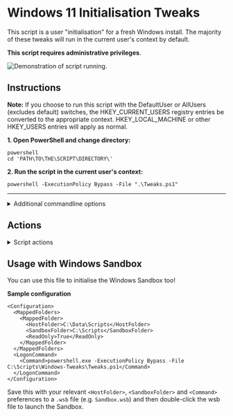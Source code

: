 # Windows 11 Initialisation Tweaks
This script is a user "initialisation" for a fresh Windows install. The majority of these tweaks will run in the current user's context by default.

**This script requires administrative privileges**.

![Demonstration of script running.](assets/img/demo030425.gif)

## Instructions

**Note:** If you choose to run this script with the DefaultUser or AllUsers (excludes default) switches, the HKEY_CURRENT_USERS registry entries be converted to the appropriate context. HKEY_LOCAL_MACHINE or other HKEY_USERS entries will apply as normal.

**1. Open PowerShell and change directory:**
    
    powershell
    cd 'PATH\TO\THE\SCRIPT\DIRECTORY\'

**2. Run the script in the current user's context:**

    powershell -ExecutionPolicy Bypass -File ".\Tweaks.ps1"

<hr />

<details closed>
<summary>Additional commandline options</summary>
<br />

**Run the script for all existing users (excluding Default):**

    powershell -ExecutionPolicy Bypass -File ".\Tweaks" -AllUsers
<hr />

**Run the script in the Default user's context (settings to apply to new users):**

    powershell -ExecutionPolicy Bypass -File ".\Tweaks.ps1" -DefaultUser
<hr />

**Run the script in the Default user's context but specify a custom location for the dat file:**

    powershell -ExecutionPolicy Bypass -File ".\Tweaks.ps1" -DefaultUserCustomHive "PATH\TO\YOUR\FILE.dat"
</details>


## Actions

<details closed>
<summary>Script actions</summary>
<br />

1. **Defaults:**
    * Set Windows Terminal as the default console application.

1. **Apply the Windows(dark) theme.**

1. **Lock screen:**
    * Disable Windows Spotlight.
    * Disable "fun facts, tips and tricks" on the lock screen.
    * Disable lock screen status.

1. **Taskbar:**
    * Align to the left.
    * Hide the Copilot button.
    * Hide Search button.
    * Select the far right corner of the taskbar to show the desktop.

1. **Desktop icons:**
    * Show "This PC" on the desktop.
    * Set desktop icons to small.

1. **File Explorer:**
    * Hide recent files from Quick Access.
    * Hide frequently used folders from Quick Access.
    * Show hidden files.
    * Show extensions for known file types.
    * Open "This PC" by default.
    * Disable "Show sync provider notifications".

1. **Disable fast startup.**

1. **Privacy / Annoyances:**
    * Disable Copilot+ Recall.
    * Disable Widgets.
    * Disable "Store my activity history on this device".
    * Disable online search suggestions.
    * Disable app permission to use advertising ID.
    * Disable "Get tips and suggestions when using Windows" notifications.
    * Disable "Show me suggested content in the Settings app".
    * Disable the "Windows welcome experience" after updates.
    * Disable "Suggest ways to get the most out of Windows.
    * Disable "Tailored experiences".
    * Disable "Show recommendations for tips, shortcuts, new apps and more" in the start menu.
    * Disable "Let websites show me locally relevant content by accessing my language list".
    * Disable "Let Windows improve Start and Search by tracking app launches".
    * Disable "Improve ink and typing".
    * Disable "Sending optional diagnostic data".
    * Disable Windows toast suggestions (notifications).

1. **Set the Power plan:**
    * Balanced: X3D processors.
    * High Performance: Everything else.
    * Disable sleep mode if no battery is detected.

1. **Enable RDP:**
    * Change registry settings to enable RDP.
    * Enable firewall rules for the associated "Remote Desktop" display group.

1. **Remove the Microsoft Edge shortcut from the Public Desktop.**

1. **Notepad settings:**
    * Open files in a new tab.
    * Start a new session / discard unsaved changes when Notepad starts.
    * WordWrap enabled.
    * Recent files enabled.
    * AutoCorrect enabled.
    * Disable CoPilot (Notepad integration).

    Note: Spellcheck option (enabled by default) is not altered as it could exclude file formats in future should they add further support.

1. **Remove OneDrive:**
    
    Modes:
    <ul>
    <li>
     CurrentUser (Default Selection)

     Run uninstallers within HKCU.
    </li>
    <li>
    AllUsers
    
    Run uninstallers within HKCU, HKLM and notify user of OneDrive installations in other user profiles.</li>
    <li>
    DefaultUser
    
    Remove OneDriveSetup from the Default user's registry hive.</li>
    </ul>

1. **Windows Update:**
    * Disable "Delivery Optimisation" (Don't allow downloads from other devices).
</details>

## Usage with Windows Sandbox
You can use this file to initialise the Windows Sandbox too!

**Sample configuration**

```wsb
<Configuration>
  <MappedFolders>
    <MappedFolder>
      <HostFolder>C:\Data\Scripts</HostFolder>
      <SandboxFolder>C:\Scripts</SandboxFolder>
      <ReadOnly>True</ReadOnly>
    </MappedFolder>
  </MappedFolders>
  <LogonCommand>
    <Command>powershell.exe -ExecutionPolicy Bypass -File C:\Scripts\Windows-Tweaks\Tweaks.ps1</Command>
  </LogonCommand>
</Configuration>
```
Save this with your relevant `<HostFolder>`, `<SandboxFolder>` and `<Command>` preferences to a `.wsb` file (e.g. `Sandbox.wsb`) and then double-click the wsb file to launch the Sandbox.
